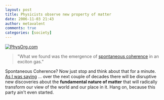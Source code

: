 ```yaml
---
layout: post
title: Physicists observe new property of matter
date: 2006-11-03 21:43
author: metavalent
comments: true
categories: [society]
---
```

<a target="_ blank" href="https://www.physorg.com/news81692711.html"><img align="bottom" alt="PhysOrg.com" title="PhysOrg.com" src="https://img101.imageshack.us/img101/4854/newslogodu0.gif" /></a>
<blockquote>"What we found was the emergence of <a target="_ blank" href="https://www.physorg.com/news81692711.html">spontaneous coherence</a> in an exciton gas."</blockquote>
Spontaneous Coherence? Now just stop and think about that for a minute.
<a href="https://metavalent.info/?p=488">As I was saying</a> ... over the next couple of decades there will be disruptive new discoveries about the <strong>fundamental nature of matter</strong> that will radically transform our view of the world and our place in it. Hang on, because this party ain't even started.
